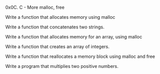 0x0C. C - More malloc, free

Write a function that allocates memory using malloc

Write a function that concatenates two strings.

Write a function that allocates memory for an array, using malloc

Write a function that creates an array of integers.

Write a function that reallocates a memory block using malloc and free

Write a program that multiplies two positive numbers.
